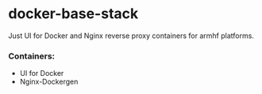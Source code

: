 # docker-base-stack

Just UI for Docker and Nginx reverse proxy containers for armhf platforms.

### Containers:
* UI for Docker
* Nginx-Dockergen
